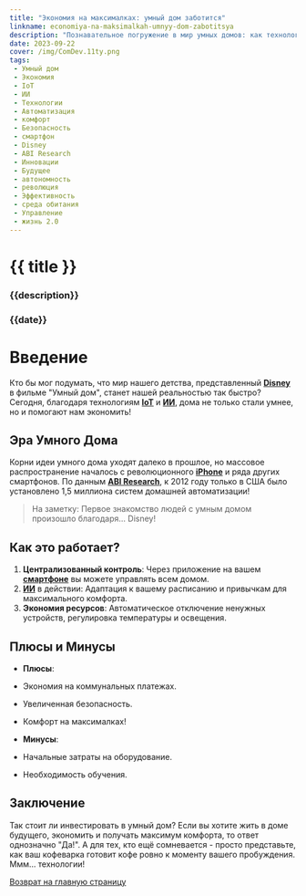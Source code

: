 ```yaml
---
title: "Экономия на максималках: умный дом заботится"
linkname: economiya-na-maksimalkah-umnyy-dom-zabotitsya
description: "Познавательное погружение в мир умных домов: как технологии IoT и ИИ могут сделать вашу жизнь проще и экономичнее."
date: 2023-09-22
cover: /img/ComDev.11ty.png
tags: 
 - Умный дом
 - Экономия
 - IoT
 - ИИ
 - Технологии
 - Автоматизация
 - комфорт
 - Безопасность
 - смартфон
 - Disney
 - ABI Research
 - Инновации
 - Будущее
 - автономность
 - революция
 - Эффективность
 - среда обитания
 - Управление
 - жизнь 2.0
---
```


# {{ title }}
### {{description}}
### {{date}}

# Введение

Кто бы мог подумать, что мир нашего детства, представленный **[Disney](/)** в фильме "Умный дом", станет нашей реальностью так быстро? Сегодня, благодаря технологиям **[IoT](/)** и **[ИИ](/)**, дома не только стали умнее, но и помогают нам экономить!

## Эра Умного Дома

Корни идеи умного дома уходят далеко в прошлое, но массовое распространение началось с революционного **[iPhone](/)** и ряда других смартфонов. По данным **[ABI Research](/)**, к 2012 году только в США было установлено 1,5 миллиона систем домашней автоматизации!

> На заметку: Первое знакомство людей с умным домом произошло благодаря... Disney!

## Как это работает?

1. **Централизованный контроль**: Через приложение на вашем **[смартфоне](/)** вы можете управлять всем домом.
1. **[ИИ](/)** в действии: Адаптация к вашему расписанию и привычкам для максимального комфорта.
1. **Экономия ресурсов**: Автоматическое отключение ненужных устройств, регулировка температуры и освещения.

## Плюсы и Минусы

 * **Плюсы**:
  * Экономия на коммунальных платежах.
  * Увеличенная безопасность.
  * Комфорт на максималках!

 * **Минусы**:
  * Начальные затраты на оборудование.
  * Необходимость обучения.

## Заключение

Так стоит ли инвестировать в умный дом? Если вы хотите жить в доме будущего, экономить и получать максимум комфорта, то ответ однозначно "Да!". А для тех, кто ещё сомневается - просто представьте, как ваш кофеварка готовит кофе ровно к моменту вашего пробуждения. Ммм... технологии!

[Возврат на главную страницу](/)
